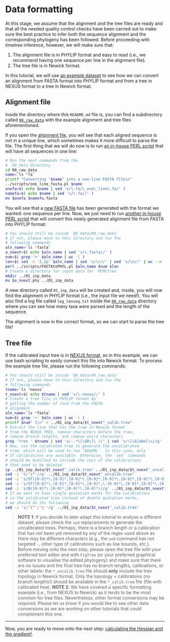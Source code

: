 # Data formatting

At this stage, we assume that the alignment and the tree files are ready and that all the needed quality control checks have been carried out to make sure the best practice to infer both the sequence alignment and the corresponding phylogeny has been followed. Before proceeding with timetree inference, however, we will make sure that:

1. The alignment file is in PHYLIP format and easy to read (i.e., we recommend having one sequence per line in the alignment file).
2. The tree file is in Newick format.

In this tutorial, we will use [an example dataset](00_raw_data) to see how we can convert an alignment from FASTA format into PHYLIP format and from a tree in NEXUS format to a tree in Newick format. 

## Alignment file

Inside the directory where this `README.md` file is, you can find a subdirectory called [`00_raw_data`](00_raw_data) with the example alignment and tree files aforementioned.

If you open the [alignment file](00_data/00_raw_data/raw_aln.fa), you will see that each aligned sequence is not in a unique line, which sometimes makes it more difficult to parse the file. The first thing that we will do now is to run [an in-house PERL script](scripts/one_line_fasta.pl) that will have all sequences in one line:

```sh
# Run the next commands from the 
# `00_data`directory
cd 00_raw_data
name=`ls *fa`
printf "Converting "$name" into a one-line FASTA file\n"
../scripts/one_line_fasta.pl $name
onefa=$( echo $name | sed 's/\.fa/\_one\_line\.fa/' )
namefa=$( echo $name | sed 's/\.fa//' )
mv $onefa $namefa.fasta
```

You will see that a [new FASTA file](00_raw_data/raw_aln.fasta) has been generated with the format we wanted: one sequence per line. Now, we just need to run [another in-house PERL script](scripts/FASTAtoPHYL.pl) that will convert this newly generated alignment file from FASTA into PHYLIP format:

```sh
# You should still be inside `00_data/00_raw_data`
# If not, please move to this directory and run the
# following commands
aln_name=`ls *fasta`
a_noext=$( echo $aln_name | sed 's/\.fasta//' )
num=$( grep '>' $aln_name | wc -l )
len=$( sed -n '2,2p' $aln_name | sed 's/\r//' | sed 's/\n//' | wc --m )
perl ../scripts/FASTAtoPHYL.pl $aln_name $num $len 
# Create a directory for input data for `MCMCtree`
mkdir ../01_inp_data
mv $a_noext.phy ../01_inp_data
```

A new directory called `01_inp_data` will be created and, inside, you will now find the alignment in PHYLIP format (i.e., the input file we need!). You will also find a log file called `log_lenseq.txt` inside the [`00_raw_data`](00_raw_data) directory where you can see how many taxa were parsed and the length of the sequence.

The alignment is now in the correct format, so we can start to parse the tree file!

## Tree file

If the calibrated input tree is in [NEXUS format](00_raw_data/tree_ML.nexus), as in this example, we can use bash scripting to easily convert this file into Newick format. To process the example tree file, please run the following commands:

```sh
# You should still be inside `00_data/00_raw_data`
# If not, please move to this directory and run the
# following commands
tname=`ls *nexus`
t_noext=$( echo $tname | sed 's/\.nexus//' )
# Create a tree file in PHYLIP format by 
# getting the number of taxa from the FASTA
# alignment
aln_name=`ls *fasta`
num=$( grep '>' $aln_name | wc -l )
printf $num" 1\n" > ../01_inp_data/$t_noext"_calib.tree"
# Extract the line that has the tree in Newick format
# from the NEXUS TREE, remove characters before the tree,
# remove branch lengths, and remove weird characters
grep 'tree ' $tname | sed 's/..*\[\&R\]\ //' | sed 's/\[\&label\=//g' | sed 's/\]//g' | sed 's/\:[0-9]\.[0-9]*//g' | sed 's/\:[0-9]//g' | sed 's/\:[0-9]*\.[0-9]*e-[0-9]*//g' | sed 's/\:[0-9]e-[0-9]*//g' | sed 's/E-[0-9]*//g' >> ../01_inp_data/$t_noext"_calib.tree"
# Now, use the calibrated tree to generate the uncalibrated
# tree, which will be used to run `BASEML`. In this case, only
# ST calibrations are available. Otherwise, the `sed` commands
# should be modified to include the rest of the calibrations
# that need to be deleted
cp ../01_inp_data/$t_noext"_calib.tree" ../01_inp_data/$t_noext"_uncalib.tree"
sed -i 's/'\"'//g' ../01_inp_data/$t_noext"_uncalib.tree"
sed -i 's/ST([0-9]*\.[0-9]*,[0-9]*\.[0-9]*,[0-9]*\.[0-9]*,[0-9]*\.[0-9]*)//g' ../01_inp_data/$t_noext"_uncalib.tree"
sed -i 's/ST([0-9]*\.[0-9]*,[0-9]*\.[0-9]*,\-[0-9]*\.[0-9]*,[0-9]*\.[0-9]*)//g' ../01_inp_data/$t_noext"_uncalib.tree"
sed -i 's/B([0-9]*\.[0-9]*,[0-9]*\.[0-9]*)//g' ../01_inp_data/$t_noext"_uncalib.tree"
# If we want to have single quotation marks for the calibrations
# in the calibrated tree instead of double quotation marks, 
# we should do the following
sed -i 's/'\"'/'\''/g' ../01_inp_data/$t_noext"_calib.tree" 
```

> **NOTE 1**: If you decide to later adapt this tutorial to analyse a different dataset, please check the `sed` replacements to generate the uncalibrated trees. Perhaps, there is a branch length or a calibration that has not been yet removed by any of the regex used above as there may be different characters (e.g., the `sed` command has not targeted `-`, other type of calibrations such as low bounds, etc.). Before moving onto the next step, please open the tree file with your preferred text editor and with `FigTree` (or your preferred graphical software to visualise the edited phylogeny) and make sure that there are no issues and the final tree has no branch lengths, calibrations, or other labels: the `*_uncalib.tree` file should **only** include the tree topology in Newick format. Only the topology + calibrations (no branch lengths!) should be available in the `*_calib.tree` file (file with calibrated tree).
> **NOTE 2**: We have covered a specific formatting example (i.e., from NEXUS to Newick) as it tends to be the most common for tree files. Nevertheless, other format conversions may be required. Please let us know if you would like to see other data conversions as we are working on other tutorials that could complement this one.

---

Now, you are ready to move onto the next step: [calculating the Hessian and the gradient!](../01_PC/01_Hessian).
